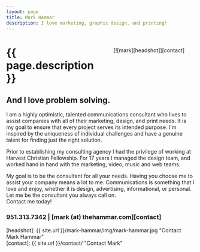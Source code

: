 ```yaml
---
layout: page
title: Mark Hammar
description: I love marketing, graphic design, and printing!  
---
```

<span style="float:right;margin:1.75rem">
[![mark][headshot]][contact]  
</span>

# {{ page.description }}

## And I love problem solving.  

I am a highly optimistic, talented communications consultant who lives to assist companies with all of their marketing, design, and print needs. It is my goal to ensure that every project serves its intended purpose. I'm inspired by the uniqueness of individual challenges and have a genuine talent for finding just the right solution.  

Prior to establishing my consulting agency I had the privilege of working at Harvest Christian Fellowship. For 17 years I managed the design team, and worked hand in hand with the marketing, video, music and web teams.  

My goal is to be the consultant for all your needs. Having you choose me to assist your company means a lot to me. Communications is something that I love and enjoy, whether it is design, advertising, informational, or personal. Let me be the consultant you always call on.  
Contact me today!  

### 951.313.7342 | [mark (at) thehammar.com][contact]  

[headshot]: {{ site.url }}/mark-hammar/img/mark-hammar.jpg "Contact Mark Hammar"  
[contact]: {{ site.url }}/contact/ "Contact Mark"  
